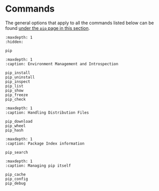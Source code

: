 # Commands

The general options that apply to all the commands listed below can be found
[under the `pip` page in this section](pip).

```{toctree}
:maxdepth: 1
:hidden:

pip
```

```{toctree}
:maxdepth: 1
:caption: Environment Management and Introspection

pip_install
pip_uninstall
pip_inspect
pip_list
pip_show
pip_freeze
pip_check
```

```{toctree}
:maxdepth: 1
:caption: Handling Distribution Files

pip_download
pip_wheel
pip_hash
```

```{toctree}
:maxdepth: 1
:caption: Package Index information

pip_search
```

```{toctree}
:maxdepth: 1
:caption: Managing pip itself

pip_cache
pip_config
pip_debug
```
